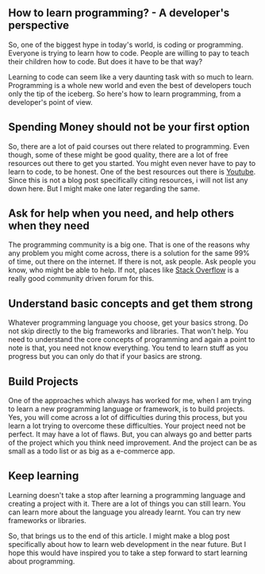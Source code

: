 ## How to learn programming? - A developer's perspective

So, one of the biggest hype in today's world, is coding or programming. Everyone is trying to learn how to code. People are willing to pay to teach their children how to code. But does it have to be that way?

Learning to code can seem like a very daunting task with so much to learn. Programming is a whole new world and even the best of developers touch only the tip of the iceberg. So here's how to learn programming, from a developer's point of view. 

## Spending Money should not be your first option
So, there are a lot of paid courses out there related to programming. Even though, some of these might be good quality, there are a lot of free resources out there to get you started. You might even never have to pay to learn to code, to be honest.
One of the best resources out there is [Youtube](https://youtube.com). Since this is not a blog post specifically citing resources, i will not list any down here. But I might make one later regarding the same.

## Ask for help when you need, and help others when they need
The programming community is a big one. That is one of the reasons why any problem you might come across, there is a solution for the same 99% of time, out there on the internet. If there is not, ask people. Ask people you know, who might be able to help. If not, places like [Stack Overflow](https://stackoverflow.com/) is a really good community driven forum for this.

## Understand basic concepts and get them strong
Whatever programming language you choose, get your basics strong. Do not skip directly to the big frameworks and libraries. That won't help. You need to understand the core concepts of programming and again a point to note is that, you need not know everything. You tend to learn stuff as you progress but you can only do that if your basics are strong.

## Build Projects
One of the approaches which always has worked for me, when I am trying to learn a new programming language or framework, is to build projects. Yes, you will come across a lot of difficulties during this process, but you learn a lot trying to overcome these difficulties.
Your project need not be perfect. It may have a lot of flaws. But, you can always go and better parts of the project which you think need improvement. And the project can be as small as a todo list or as big as a e-commerce app.

## Keep learning
Learning doesn't take a stop after learning a programming language and creating a project with it. There are a lot of things you can still learn. You can learn more about the language you already learnt. You can try new frameworks or libraries.

So, that brings us to the end of this article. I might make a blog post specifically about how to learn web development in the near future. But I hope this would have inspired you to take a step forward to start learning about programming.